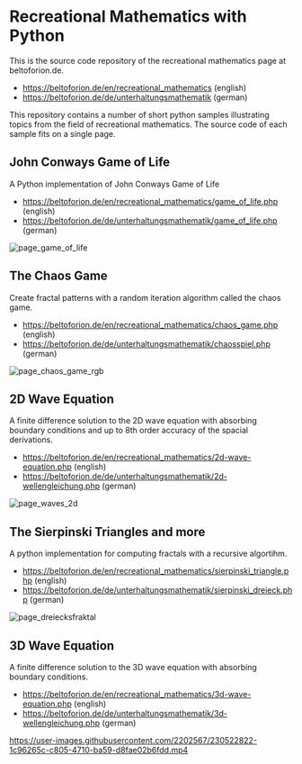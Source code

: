 **Recreational Mathematics with Python**
========================================
This is the source code repository of the recreational mathematics page at beltoforion.de.

* https://beltoforion.de/en/recreational_mathematics (english)
* https://beltoforion.de/de/unterhaltungsmathematik (german)

This repository contains a number of short python samples illustrating topics from the field of recreational mathematics. The source code of each 
sample fits on a single page. 


John Conways Game of Life
-------------------------
A Python implementation of John Conways Game of Life

  * https://beltoforion.de/en/recreational_mathematics/game_of_life.php (english)
  * https://beltoforion.de/de/unterhaltungsmathematik/game_of_life.php (german)  

![page_game_of_life](https://user-images.githubusercontent.com/2202567/181996016-680a3172-f407-49e5-a40f-7f443e10db8e.png)

The Chaos Game
--------------
Create fractal patterns with a random iteration algorithm called the chaos game.

  * https://beltoforion.de/en/recreational_mathematics/chaos_game.php (english)
  * https://beltoforion.de/de/unterhaltungsmathematik/chaosspiel.php (german)  


![page_chaos_game_rgb](https://user-images.githubusercontent.com/2202567/181996018-4f1c54ba-8ef9-493c-b83d-3bbba3868183.jpg)

2D Wave Equation
----------------
A finite difference solution to the 2D wave equation with absorbing boundary conditions and up to 8th order accuracy of the spacial derivations. 

* https://beltoforion.de/en/recreational_mathematics/2d-wave-equation.php (english)
* https://beltoforion.de/de/unterhaltungsmathematik/2d-wellengleichung.php (german)

![page_waves_2d](https://user-images.githubusercontent.com/2202567/181996061-375c89ff-7553-4593-818e-02a84eec1dfa.jpg)

The Sierpinski Triangles and more
----------------
A python implementation for computing fractals with a recursive algortihm. 

* https://beltoforion.de/en/recreational_mathematics/sierpinski_triangle.php (english)
* https://beltoforion.de/de/unterhaltungsmathematik/sierpinski_dreieck.php (german)

![page_dreiecksfraktal](https://user-images.githubusercontent.com/2202567/181996081-c756182a-fc74-4d63-8d68-e259147ecee1.jpg)


3D Wave Equation
----------------

A finite difference solution to the 3D wave equation with absorbing boundary conditions. 

* https://beltoforion.de/en/recreational_mathematics/3d-wave-equation.php (english)
* https://beltoforion.de/de/unterhaltungsmathematik/3d-wellengleichung.php (german)

https://user-images.githubusercontent.com/2202567/230522822-1c96265c-c805-4710-ba59-d8fae02b6fdd.mp4
